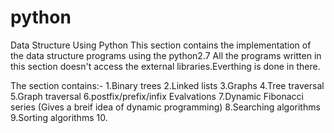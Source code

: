 # python
Data Structure Using Python
This section contains the implementation of the data structure programs using the python2.7 
All the programs written in this section doesn't access the external libraries.Everthing is done in there.

The section contains:-
1.Binary trees
2.Linked lists
3.Graphs
4.Tree traversal
5.Graph traversal
6.postfix/prefix/infix Evalvations
7.Dynamic Fibonacci series (Gives a breif idea of dynamic programming)
8.Searching algorithms
9.Sorting algorithms
10.
